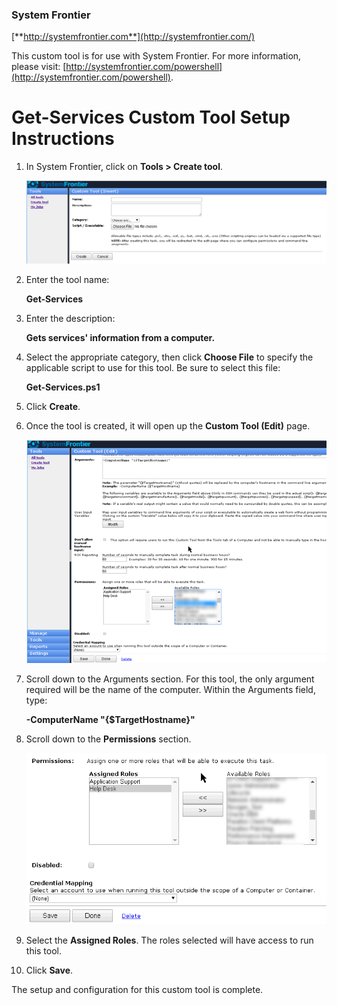 ### System Frontier
[**http://systemfrontier.com**](http://systemfrontier.com/)

This custom tool is for use with System Frontier.  For more information, please visit: [http://systemfrontier.com/powershell](http://systemfrontier.com/powershell).

# Get-Services Custom Tool Setup Instructions

1. In System Frontier, click on **Tools > Create tool**.

	![Create Tool](https://github.com/systemfrontier/customtools-starterkit/blob/master/images/CreateTool.png "Create Tool")

2. Enter the tool name:

	**Get-Services**

3. Enter the description:

	**Gets services' information from a computer.**

4. Select the appropriate category, then click **Choose File** to specify the applicable script to use for this tool.  Be sure to select this file:

	**Get-Services.ps1**

5. Click **Create**.

6. Once the tool is created, it will open up the **Custom Tool (Edit)** page.

	![CustomToolEdit](https://github.com/systemfrontier/customtools-starterkit/blob/master/images/CustomToolEdit.png "Custom Tool Edit")

7. Scroll down to the Arguments section.  For this tool, the only argument required will be the name of the computer.  Within the Arguments field, type: 

 	**-ComputerName &quot;{$TargetHostname}&quot;**

14. Scroll down to the **Permissions** section.

	![Permissions](https://github.com/systemfrontier/customtools-starterkit/blob/master/images/Permissions.png "Permissions")

15. Select the **Assigned Roles**.  The roles selected will have access to run this tool.
16. Click **Save**.

The setup and configuration for this custom tool is complete.
